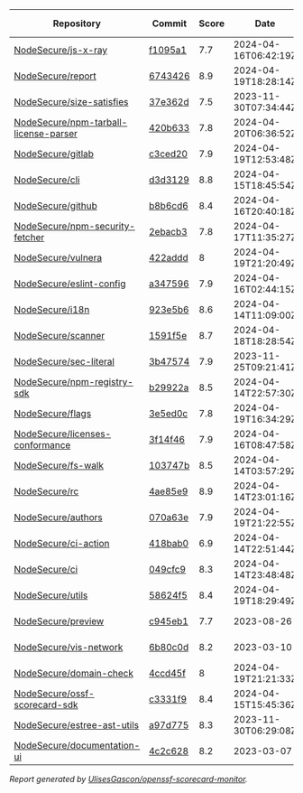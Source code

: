 <!-- OPENSSF-SCORECARD-MONITOR:START -->

| Repository | Commit | Score | Date | Difference | Report Link | StepSecurity Link |
| -- | -- | -- | -- | -- | -- | -- |
| [NodeSecure/js-x-ray](https://github.com/NodeSecure/js-x-ray) | [f1095a1](https://github.com/NodeSecure/js-x-ray/commit/f1095a1fc359cdae94aac195b4fb665c0d252dd8) | 7.7 | 2024-04-16T06:42:19Z | 0 | [Full Report](https://deps.dev/project/github/nodesecure%2Fjs-x-ray) | [Fix it](http://app.stepsecurity.io/securerepo?repo=NodeSecure/js-x-ray) |
| [NodeSecure/report](https://github.com/NodeSecure/report) | [6743426](https://github.com/NodeSecure/report/commit/67434266c4b1f5b30d463b2be9db42aaa4279c1f) | 8.9 | 2024-04-19T18:28:14Z | 0 | [Full Report](https://deps.dev/project/github/nodesecure%2Freport) | [Fix it](http://app.stepsecurity.io/securerepo?repo=NodeSecure/report) |
| [NodeSecure/size-satisfies](https://github.com/NodeSecure/size-satisfies) | [37e362d](https://github.com/NodeSecure/size-satisfies/commit/37e362d756ea07662ee8052320a7d4ec1c097cad) | 7.5 | 2023-11-30T07:34:44Z | 0 | [Full Report](https://deps.dev/project/github/nodesecure%2Fsize-satisfies) | [Fix it](http://app.stepsecurity.io/securerepo?repo=NodeSecure/size-satisfies) |
| [NodeSecure/npm-tarball-license-parser](https://github.com/NodeSecure/npm-tarball-license-parser) | [420b633](https://github.com/NodeSecure/npm-tarball-license-parser/commit/420b6331a6f3c07c5f20bb8f58d3394b88007c54) | 7.8 | 2024-04-20T06:36:52Z | 0 | [Full Report](https://deps.dev/project/github/nodesecure%2Fnpm-tarball-license-parser) | [Fix it](http://app.stepsecurity.io/securerepo?repo=NodeSecure/npm-tarball-license-parser) |
| [NodeSecure/gitlab](https://github.com/NodeSecure/gitlab) | [c3ced20](https://github.com/NodeSecure/gitlab/commit/c3ced201f86ac4bdd591c5d2a127cd9619677fc6) | 7.9 | 2024-04-19T12:53:48Z | 0 | [Full Report](https://deps.dev/project/github/nodesecure%2Fgitlab) | [Fix it](http://app.stepsecurity.io/securerepo?repo=NodeSecure/gitlab) |
| [NodeSecure/cli](https://github.com/NodeSecure/cli) | [d3d3129](https://github.com/NodeSecure/cli/commit/d3d31297a608921c1b887b76b5c4d15d1735bed7) | 8.8 | 2024-04-15T18:45:54Z | 0 | [Full Report](https://deps.dev/project/github/nodesecure%2Fcli) | [Fix it](http://app.stepsecurity.io/securerepo?repo=NodeSecure/cli) |
| [NodeSecure/github](https://github.com/NodeSecure/github) | [b8b6cd6](https://github.com/NodeSecure/github/commit/b8b6cd6fc741f0dbb15dee54a99f511d70529d77) | 8.4 | 2024-04-16T20:40:18Z | 0 | [Full Report](https://deps.dev/project/github/nodesecure%2Fgithub) | [Fix it](http://app.stepsecurity.io/securerepo?repo=NodeSecure/github) |
| [NodeSecure/npm-security-fetcher](https://github.com/NodeSecure/npm-security-fetcher) | [2ebacb3](https://github.com/NodeSecure/npm-security-fetcher/commit/2ebacb30f5c504e1bcb3bb32ca93cf18335d7d07) | 7.8 | 2024-04-17T11:35:27Z | 0 | [Full Report](https://deps.dev/project/github/nodesecure%2Fnpm-security-fetcher) | [Fix it](http://app.stepsecurity.io/securerepo?repo=NodeSecure/npm-security-fetcher) |
| [NodeSecure/vulnera](https://github.com/NodeSecure/vulnera) | [422addd](https://github.com/NodeSecure/vulnera/commit/422addd69a6bf18d23300036f2e76d144c7824b9) | 8 | 2024-04-19T21:20:49Z | 0 | [Full Report](https://deps.dev/project/github/nodesecure%2Fvulnera) | [Fix it](http://app.stepsecurity.io/securerepo?repo=NodeSecure/vulnera) |
| [NodeSecure/eslint-config](https://github.com/NodeSecure/eslint-config) | [a347596](https://github.com/NodeSecure/eslint-config/commit/a3475963d9a9bcbd9c17c485827a2f1af1a459e0) | 7.9 | 2024-04-16T02:44:15Z | 0 | [Full Report](https://deps.dev/project/github/nodesecure%2Feslint-config) | [Fix it](http://app.stepsecurity.io/securerepo?repo=NodeSecure/eslint-config) |
| [NodeSecure/i18n](https://github.com/NodeSecure/i18n) | [923e5b6](https://github.com/NodeSecure/i18n/commit/923e5b67279939b937f277bff6ca4eb7ca655708) | 8.6 | 2024-04-14T11:09:00Z | 0 | [Full Report](https://deps.dev/project/github/nodesecure%2Fi18n) | [Fix it](http://app.stepsecurity.io/securerepo?repo=NodeSecure/i18n) |
| [NodeSecure/scanner](https://github.com/NodeSecure/scanner) | [1591f5e](https://github.com/NodeSecure/scanner/commit/1591f5e030f6b45265a2b72ae7c4df9298b535d4) | 8.7 | 2024-04-18T18:28:54Z | 0 | [Full Report](https://deps.dev/project/github/nodesecure%2Fscanner) | [Fix it](http://app.stepsecurity.io/securerepo?repo=NodeSecure/scanner) |
| [NodeSecure/sec-literal](https://github.com/NodeSecure/sec-literal) | [3b47574](https://github.com/NodeSecure/sec-literal/commit/3b475747f5c3891946c40d9ad4e8096500e1a206) | 7.9 | 2023-11-25T09:21:41Z | 0 | [Full Report](https://deps.dev/project/github/nodesecure%2Fsec-literal) | [Fix it](http://app.stepsecurity.io/securerepo?repo=NodeSecure/sec-literal) |
| [NodeSecure/npm-registry-sdk](https://github.com/NodeSecure/npm-registry-sdk) | [b29922a](https://github.com/NodeSecure/npm-registry-sdk/commit/b29922a77e16892162600882b51332428fe6e6e8) | 8.5 | 2024-04-14T22:57:30Z | 0 | [Full Report](https://deps.dev/project/github/nodesecure%2Fnpm-registry-sdk) | [Fix it](http://app.stepsecurity.io/securerepo?repo=NodeSecure/npm-registry-sdk) |
| [NodeSecure/flags](https://github.com/NodeSecure/flags) | [3e5ed0c](https://github.com/NodeSecure/flags/commit/3e5ed0c940f8f7de030edb42e4d16eb640296c8b) | 7.8 | 2024-04-19T16:34:29Z | -0.1 | [Full Report](https://deps.dev/project/github/nodesecure%2Fflags) | [Fix it](http://app.stepsecurity.io/securerepo?repo=NodeSecure/flags) |
| [NodeSecure/licenses-conformance](https://github.com/NodeSecure/licenses-conformance) | [3f14f46](https://github.com/NodeSecure/licenses-conformance/commit/3f14f46ea080f622525c6f685abdab3f3f164813) | 7.9 | 2024-04-16T08:47:58Z | 0 | [Full Report](https://deps.dev/project/github/nodesecure%2Flicenses-conformance) | [Fix it](http://app.stepsecurity.io/securerepo?repo=NodeSecure/licenses-conformance) |
| [NodeSecure/fs-walk](https://github.com/NodeSecure/fs-walk) | [103747b](https://github.com/NodeSecure/fs-walk/commit/103747b3131e898f9abe1cd2aac7988d9afffa8f) | 8.5 | 2024-04-14T03:57:29Z | 0 | [Full Report](https://deps.dev/project/github/nodesecure%2Ffs-walk) | [Fix it](http://app.stepsecurity.io/securerepo?repo=NodeSecure/fs-walk) |
| [NodeSecure/rc](https://github.com/NodeSecure/rc) | [4ae85e9](https://github.com/NodeSecure/rc/commit/4ae85e9d7706f1cf6d2d87e8df34a0f9ddbed9b2) | 8.9 | 2024-04-14T23:01:16Z | 0.1 | [Full Report](https://deps.dev/project/github/nodesecure%2Frc) | [Fix it](http://app.stepsecurity.io/securerepo?repo=NodeSecure/rc) |
| [NodeSecure/authors](https://github.com/NodeSecure/authors) | [070a63e](https://github.com/NodeSecure/authors/commit/070a63e3fab151f9d38a2c13e76cfa69c01b1bf3) | 7.9 | 2024-04-19T21:22:55Z | 0 | [Full Report](https://deps.dev/project/github/nodesecure%2Fauthors) | [Fix it](http://app.stepsecurity.io/securerepo?repo=NodeSecure/authors) |
| [NodeSecure/ci-action](https://github.com/NodeSecure/ci-action) | [418bab0](https://github.com/NodeSecure/ci-action/commit/418bab00837e1100cf5e878e1b4237d6dd82db29) | 6.9 | 2024-04-14T22:51:44Z | 0 | [Full Report](https://deps.dev/project/github/nodesecure%2Fci-action) | [Fix it](http://app.stepsecurity.io/securerepo?repo=NodeSecure/ci-action) |
| [NodeSecure/ci](https://github.com/NodeSecure/ci) | [049cfc9](https://github.com/NodeSecure/ci/commit/049cfc900c6e35e563929ff6918d02cf1f5fc22b) | 8.3 | 2024-04-14T23:48:48Z | 0 | [Full Report](https://deps.dev/project/github/nodesecure%2Fci) | [Fix it](http://app.stepsecurity.io/securerepo?repo=NodeSecure/ci) |
| [NodeSecure/utils](https://github.com/NodeSecure/utils) | [58624f5](https://github.com/NodeSecure/utils/commit/58624f57971be502cdd5d90f158e75100b62c73f) | 8.4 | 2024-04-19T18:29:49Z | 0 | [Full Report](https://deps.dev/project/github/nodesecure%2Futils) | [Fix it](http://app.stepsecurity.io/securerepo?repo=NodeSecure/utils) |
| [NodeSecure/preview](https://github.com/NodeSecure/preview) | [c945eb1](https://github.com/NodeSecure/preview/commit/c945eb1a0af71512061b7be8314ee38a939cd524) | 7.7 | 2023-08-26 | 0 | [Full Report](https://deps.dev/project/github/nodesecure%2Fpreview) | [Fix it](http://app.stepsecurity.io/securerepo?repo=NodeSecure/preview) |
| [NodeSecure/vis-network](https://github.com/NodeSecure/vis-network) | [6b80c0d](https://github.com/NodeSecure/vis-network/commit/6b80c0db98cd2d08be6de39fb5c97298376a86c0) | 8.2 | 2023-03-10 | 0 | [Full Report](https://deps.dev/project/github/nodesecure%2Fvis-network) | [Fix it](http://app.stepsecurity.io/securerepo?repo=NodeSecure/vis-network) |
| [NodeSecure/domain-check](https://github.com/NodeSecure/domain-check) | [4ccd45f](https://github.com/NodeSecure/domain-check/commit/4ccd45f37ad37a6078211683f4dacacd2bbbe489) | 8 | 2024-04-19T21:21:33Z | -0.1 | [Full Report](https://deps.dev/project/github/nodesecure%2Fdomain-check) | [Fix it](http://app.stepsecurity.io/securerepo?repo=NodeSecure/domain-check) |
| [NodeSecure/ossf-scorecard-sdk](https://github.com/NodeSecure/ossf-scorecard-sdk) | [c3331f9](https://github.com/NodeSecure/ossf-scorecard-sdk/commit/c3331f93fa6f0eb178db62b61c88815dfd2dfd8e) | 8.4 | 2024-04-15T15:45:36Z | 0 | [Full Report](https://deps.dev/project/github/nodesecure%2Fossf-scorecard-sdk) | [Fix it](http://app.stepsecurity.io/securerepo?repo=NodeSecure/ossf-scorecard-sdk) |
| [NodeSecure/estree-ast-utils](https://github.com/NodeSecure/estree-ast-utils) | [a97d775](https://github.com/NodeSecure/estree-ast-utils/commit/a97d775ec2a12e1c8f8b22e5177c55ad5ec157cb) | 8.3 | 2023-11-30T06:29:08Z | 0 | [Full Report](https://deps.dev/project/github/nodesecure%2Festree-ast-utils) | [Fix it](http://app.stepsecurity.io/securerepo?repo=NodeSecure/estree-ast-utils) |
| [NodeSecure/documentation-ui](https://github.com/NodeSecure/documentation-ui) | [4c2c628](https://github.com/NodeSecure/documentation-ui/commit/4c2c62809956190a0cf9583442271546ee4f331c) | 8.2 | 2023-03-07 | 0 | [Full Report](https://deps.dev/project/github/nodesecure%2Fdocumentation-ui) | [Fix it](http://app.stepsecurity.io/securerepo?repo=NodeSecure/documentation-ui) |

_Report generated by [UlisesGascon/openssf-scorecard-monitor](https://github.com/UlisesGascon/openssf-scorecard-monitor)._
<!-- OPENSSF-SCORECARD-MONITOR:END -->